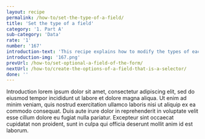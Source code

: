 ```yaml
---
layout: recipe
permalink: /how-to/set-the-type-of-a-field/
title: 'Set the type of a field'
category: '1. Part A'
sub-category: 'Data'
rate: '1'
number: '167'
introduction-text: 'This recipe explains how to modify the types of each fields of the form. The available types of fields are : normal-input, selector, currency, date, radios, checks, etc.'
introduction-img: '167.png'
prevUrl: /how-to/set-optional-a-field-of-the-form/
nextUrl: /how-to/create-the-options-of-a-field-that-is-a-selector/
done: ''
---
```


Introduction lorem ipsum dolor sit amet, consectetur adipiscing elit, sed do eiusmod tempor incididunt ut labore et dolore magna aliqua. Ut enim ad minim veniam, quis nostrud exercitation ullamco laboris nisi ut aliquip ex ea commodo consequat. Duis aute irure dolor in reprehenderit in voluptate velit esse cillum dolore eu fugiat nulla pariatur. Excepteur sint occaecat cupidatat non proident, sunt in culpa qui officia deserunt mollit anim id est laborum.

